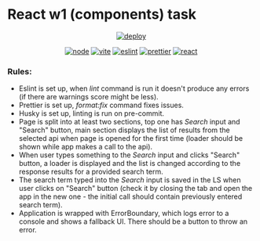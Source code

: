 # React w1 (components) task

<div align="center">

  [![deploy](https://github.com/mrHoft/rss-mwc/actions/workflows/deploy.yml/badge.svg)](https://rss-mwc.deno.dev/)

  [![node](https://img.shields.io/badge/node-21-blue?logo=nodedotjs)](#)
  [![vite](https://img.shields.io/badge/vite-4.4-blue?logo=vite)](#)
  [![eslint](https://img.shields.io/badge/eslint-8.45-blue?logo=eslint)](#)
  [![prettier](https://img.shields.io/badge/prettier-3.0-blue?logo=prettier)](#)
  [![react](https://img.shields.io/badge/react-18.2-blue?logo=react)](#)

</div>

### Rules:

- Eslint is set up, when _lint_ command is run it doesn't produce any errors (if there are warnings score might be less).
- Prettier is set up, _format:fix_ command fixes issues.
- Husky is set up, linting is run on pre-commit.
- Page is split into at least two sections, top one has _Search_ input and "Search" button, main section displays the list of results from the selected api when page is opened for the first time (loader should be shown while app makes a call to the api).
- When user types something to the _Search_ input and clicks "Search" button, a loader is displayed and the list is changed according to the response results for a provided search term.
- The search term typed into the _Search_ input is saved in the LS when user clicks on "Search" button (check it by closing the tab and open the app in the new one - the initial call should contain previously entered search term).
- Application is wrapped with ErrorBoundary, which logs error to a console and shows a fallback UI. There should be a button to throw an error.
